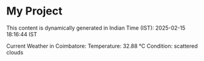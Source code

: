 # My Project

This content is dynamically generated in Indian Time (IST): 2025-02-15 18:16:44 IST


Current Weather in Coimbatore:
Temperature: 32.88 °C
Condition: scattered clouds
